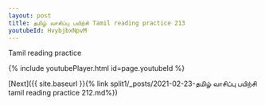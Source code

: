 ```yaml
---
layout: post
title: தமிழ் வாசிப்பு பயிற்சி Tamil reading practice 213
youtubeId: HvybjbxNpvM
---
```

 
 
Tamil reading practice
 
 
 
 
 


{% include youtubePlayer.html id=page.youtubeId %}
 
[Next]({{ site.baseurl }}{% link  split1/_posts/2021-02-23-தமிழ் வாசிப்பு பயிற்சி tamil reading practice 212.md%})
 
